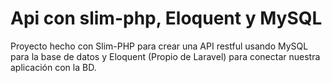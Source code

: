 # Api con slim-php, Eloquent y MySQL
Proyecto hecho con Slim-PHP para crear una API restful usando MySQL para la base de datos y Eloquent (Propio de Laravel) para conectar nuestra aplicación con la BD.


